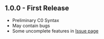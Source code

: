 ## 1.0.0 - First Release
* Preliminary C0 Syntax
* May contain bugs
* Some uncomplete features in [Issue page](https://github.com/EULIR/C0-lang/issues)
